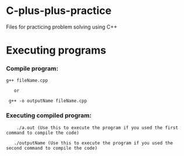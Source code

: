 # C-plus-plus-practice
Files for practicing problem solving using C++

# Executing programs

### Compile program:
 ```
 g++ fileName.cpp

	or

  g++ -o outputName fileName.cpp 

```

### Executing compiled program:
```
    ./a.out (Use this to execute the program if you used the first command to compile the code)

   ./outputName (Use this to execute the program if you used the second command to compile the code)
```   